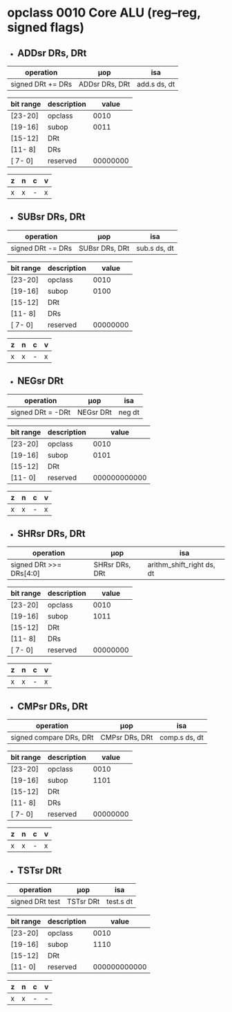 # opclass 0010 Core ALU (reg–reg, signed flags)

- ## ADDsr DRs, DRt

| operation         | µop            | isa          |
|-------------------|----------------|--------------|
| signed DRt += DRs | ADDsr DRs, DRt | add.s ds, dt |

| bit range | description | value    |
|-----------|-------------|----------|
| [23-20]   | opclass     | 0010     |
| [19-16]   | subop       | 0011     |
| [15-12]   | DRt         |          |
| [11- 8]   | DRs         |          |
| [ 7- 0]   | reserved    | 00000000 |

| z | n | c | v |
|---|---|---|---|
| x | x | - | x |

- ## SUBsr DRs, DRt

| operation         | µop            | isa          |
|-------------------|----------------|--------------|
| signed DRt -= DRs | SUBsr DRs, DRt | sub.s ds, dt |

| bit range | description | value    |
|-----------|-------------|----------|
| [23-20]   | opclass     | 0010     |
| [19-16]   | subop       | 0100     |
| [15-12]   | DRt         |          |
| [11- 8]   | DRs         |          |
| [ 7- 0]   | reserved    | 00000000 |

| z | n | c | v |
|---|---|---|---|
| x | x | - | x |

- ## NEGsr DRt

| operation         | µop       | isa    |
|-------------------|-----------|--------|
| signed DRt = -DRt | NEGsr DRt | neg dt |

| bit range | description | value        |
|-----------|-------------|--------------|
| [23-20]   | opclass     | 0010         |
| [19-16]   | subop       | 0101         |
| [15-12]   | DRt         |              |
| [11- 0]   | reserved    | 000000000000 |

| z | n | c | v |
|---|---|---|---|
| x | x | - | x |

- ## SHRsr DRs, DRt

| operation               | µop            | isa                       |
|-------------------------|----------------|---------------------------|
| signed DRt >>= DRs[4:0] | SHRsr DRs, DRt | arithm_shift_right ds, dt |

| bit range | description | value    |
|-----------|-------------|----------|
| [23-20]   | opclass     | 0010     |
| [19-16]   | subop       | 1011     |
| [15-12]   | DRt         |          |
| [11- 8]   | DRs         |          |
| [ 7- 0]   | reserved    | 00000000 |

| z | n | c | v |
|---|---|---|---|
| x | x | - | x |

- ## CMPsr DRs, DRt

| operation               | µop            | isa           |
|-------------------------|----------------|---------------|
| signed compare DRs, DRt | CMPsr DRs, DRt | comp.s ds, dt |

| bit range | description | value    |
|-----------|-------------|----------|
| [23-20]   | opclass     | 0010     |
| [19-16]   | subop       | 1101     |
| [15-12]   | DRt         |          |
| [11- 8]   | DRs         |          |
| [ 7- 0]   | reserved    | 00000000 |

| z | n | c | v |
|---|---|---|---|
| x | x | - | x |

- ## TSTsr DRt

| operation       | µop       | isa       |
|-----------------|-----------|-----------|
| signed DRt test | TSTsr DRt | test.s dt |

| bit range | description | value        |
|-----------|-------------|--------------|
| [23-20]   | opclass     | 0010         |
| [19-16]   | subop       | 1110         |
| [15-12]   | DRt         |              |
| [11- 0]   | reserved    | 000000000000 |

| z | n | c | v |
|---|---|---|---|
| x | x | - | - |
